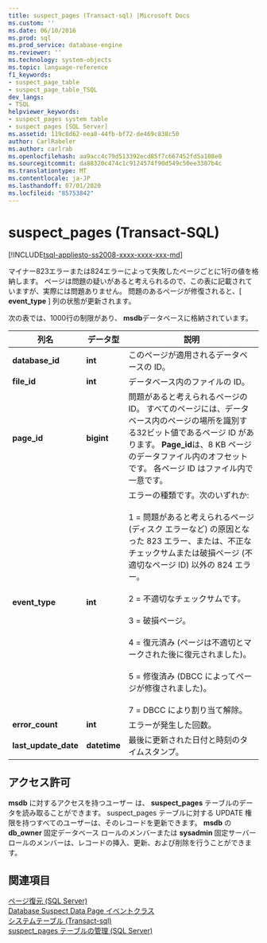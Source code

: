 ```yaml
---
title: suspect_pages (Transact-sql) |Microsoft Docs
ms.custom: ''
ms.date: 06/10/2016
ms.prod: sql
ms.prod_service: database-engine
ms.reviewer: ''
ms.technology: system-objects
ms.topic: language-reference
f1_keywords:
- suspect_page_table
- suspect_page_table_TSQL
dev_langs:
- TSQL
helpviewer_keywords:
- suspect_pages system table
- suspect pages [SQL Server]
ms.assetid: 119c8d62-eea8-44fb-bf72-de469c838c50
author: CarlRabeler
ms.author: carlrab
ms.openlocfilehash: aa9acc4c79d513392ecd85f7c667452fd5a108e0
ms.sourcegitcommit: da88320c474c1c9124574f90d549c50ee3387b4c
ms.translationtype: MT
ms.contentlocale: ja-JP
ms.lasthandoff: 07/01/2020
ms.locfileid: "85753842"
---
```

# <a name="suspect_pages-transact-sql"></a>suspect_pages (Transact-SQL)
[!INCLUDE[tsql-appliesto-ss2008-xxxx-xxxx-xxx-md](../../includes/applies-to-version/sqlserver.md)]

  マイナー823エラーまたは824エラーによって失敗したページごとに1行の値を格納します。 ページは問題の疑いがあると考えられるので、この表に記載されていますが、実際には問題ありません。 問題のあるページが修復されると、[ **event_type** ] 列の状態が更新されます。  
  
 次の表では、1000行の制限があり、 **msdb**データベースに格納されています。  
  
|列名|データ型|説明|  
|-----------------|---------------|-----------------|  
|**database_id**|**int**|このページが適用されるデータベースの ID。|  
|**file_id**|**int**|データベース内のファイルの ID。|  
|**page_id**|**bigint**|問題があると考えられるページの ID。 すべてのページには、データベース内のページの場所を識別する32ビット値であるページ ID があります。 **Page_id**は、8 KB ページのデータファイル内のオフセットです。 各ページ ID はファイル内で一意です。|  
|**event_type**|**int**|エラーの種類です。次のいずれか:<br /><br /> 1 = 問題があると考えられるページ (ディスク エラーなど) の原因となった 823 エラー、または、不正なチェックサムまたは破損ページ (不適切なページ ID) 以外の 824 エラー。<br /><br /> 2 = 不適切なチェックサムです。<br /><br /> 3 = 破損ページ。<br /><br /> 4 = 復元済み (ページは不適切とマークされた後に復元されました)。<br /><br /> 5 = 修復済み (DBCC によってページが修復されました)。<br /><br /> 7 = DBCC により割り当て解除。|  
|**error_count**|**int**|エラーが発生した回数。|  
|**last_update_date**|**datetime**|最後に更新された日付と時刻のタイムスタンプ。|  
  
## <a name="permissions"></a>アクセス許可  
 **msdb** に対するアクセスを持つユーザー は、 **suspect_pages** テーブルのデータを読み取ることができます。 suspect_pages テーブルに対する UPDATE 権限を持つすべてのユーザーは、そのレコードを更新できます。 **msdb** の **db_owner** 固定データベース ロールのメンバーまたは **sysadmin** 固定サーバー ロールのメンバーは、レコードの挿入、更新、および削除を行うことができます。  
  
## <a name="see-also"></a>関連項目  
 [ページ復元 &#40;SQL Server&#41;](../../relational-databases/backup-restore/restore-pages-sql-server.md)   
 [Database Suspect Data Page イベントクラス](../../relational-databases/event-classes/database-suspect-data-page-event-class.md)   
 [システムテーブル &#40;Transact-sql&#41;](../../relational-databases/system-tables/system-tables-transact-sql.md)   
 [suspect_pages テーブルの管理 &#40;SQL Server&#41;](../../relational-databases/backup-restore/manage-the-suspect-pages-table-sql-server.md)  
  
  
